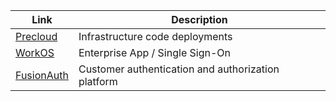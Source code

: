 | Link      | Description |
| ----------- | ----------- |
| [Precloud](https://github.com/tinystacks/precloud)      | Infrastructure code deployments |
| [WorkOS](https://workos.com/)   | Enterprise App / Single Sign-On        |
| [FusionAuth](https://fusionauth.io/) | Customer authentication and authorization platform |

